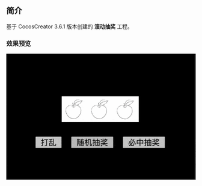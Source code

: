 ## 简介
基于 CocosCreator 3.6.1 版本创建的 **滚动抽奖** 工程。

### 效果预览  
![image](../../../gif/202210/2022100101.gif)